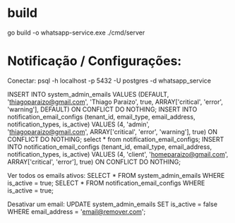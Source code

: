 # build
go build -o whatsapp-service.exe ./cmd/server

# Notificação / Configurações:  
Conectar:
psql -h localhost -p 5432 -U postgres -d whatsapp_service

INSERT INTO system_admin_emails VALUES (DEFAULT, 'thiagoparaizo@gmail.com', 'Thiago Paraizo', true, ARRAY['critical', 'error', 'warning'], DEFAULT) ON CONFLICT DO NOTHING;
INSERT INTO notification_email_configs (tenant_id, email_type, email_address, notification_types, is_active) VALUES (4, 'admin', 'thiagoparaizo@gmail.com', ARRAY['critical', 'error', 'warning'], true) ON CONFLICT DO NOTHING;
select * from notification_email_configs;
INSERT INTO notification_email_configs (tenant_id, email_type, email_address, notification_types, is_active) VALUES (4, 'client', 'homeparaizo@gmail.com', ARRAY['critical', 'error'], true) ON CONFLICT DO NOTHING;


Ver todos os emails ativos:
SELECT * FROM system_admin_emails WHERE is_active = true;
SELECT * FROM notification_email_configs WHERE is_active = true;

Desativar um email:
UPDATE system_admin_emails SET is_active = false WHERE email_address = 'email@remover.com';
